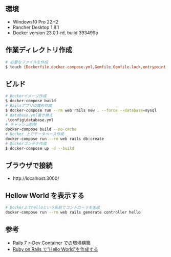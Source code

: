 ## 環境

- Windows10 Pro 22H2
- Rancher Desktop 1.8.1
- Docker version 23.0.1-rd, build 393499b

## 作業ディレクトリ作成

```bash
# 必要なファイルを作成
$ touch {Dockerfile,docker-compose.yml,Gemfile,Gemfile.lock,entrypoint.sh}
```

## ビルド

```bash
# Dockerイメージ作成
$ docker-compose build
# Railsアプリの雛形作成
$ docker-compose run --rm web rails new . --force --database=mysql
# database.yml書き換え
.\config\database.yml
# キャッシュ削除
docker-compose build --no-cache
# Docker 上でデータベース作成
docker-compose run --rm web rails db:create
# Dockerコンテナ作成
$ docker-compose up -d --build
```

## ブラウザで接続

- http://localhost:3000/

## Hellow World を表示する

```bash
# Docker上でhelloという名前でコントローラを生成
docker-compose run --rm web rails generate controller hello
```

## 参考

- [Rails 7 × Dev Container での環境構築](https://zenn.dev/yama525/articles/5c46c9ed8eb927)
- [Ruby on Rails で”Hello World”を作成する](https://medium-company.com/ruby-on-rails-hello-world/)
